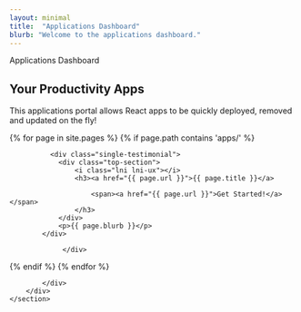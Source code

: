 ```yaml
---
layout: minimal
title:  "Applications Dashboard"
blurb: "Welcome to the applications dashboard."
---
```


<section id="testimonials" class="section testimonials style2">
        <div class="container">
            <div class="row">
                <div class="col-12">
                    <div class="section-title style2">
                        <span class="wow fadeInDown" data-wow-delay=".2s" style="visibility: visible; animation-delay: 0.2s; animation-name: fadeInDown;">Applications Dashboard</span>
                        <h2 class="wow fadeInUp" data-wow-delay=".4s" style="visibility: visible; animation-delay: 0.4s; animation-name: fadeInUp;">Your Productivity Apps </h2>
                        <p class="wow fadeInUp" data-wow-delay=".6s" style="visibility: visible; animation-delay: 0.6s; animation-name: fadeInUp;">This applications portal allows React apps to be quickly deployed, removed and updated on the fly!</p>
                    </div>
                </div>
            </div>
            <div class="row">
                
{% for page in site.pages %}
  {% if page.path contains 'apps/' %}
  <div class="col-lg-4 col-md-6 col-12">
  
			  <div class="single-testimonial">
				<div class="top-section">
					<i class="lni lni-ux"></i>
					<h3><a href="{{ page.url }}">{{ page.title }}</a>
						
						<span><a href="{{ page.url }}">Get Started!</a></span>
					</h3>
				</div>
				<p>{{ page.blurb }}</p>
			</div>

				 </div>
  {% endif %}
{% endfor %}
               
                
            </div>
        </div>
    </section>




